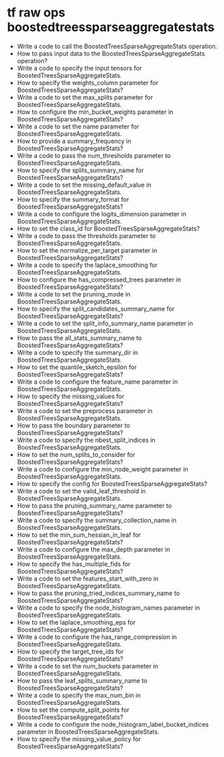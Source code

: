 # tf raw ops boostedtreessparseaggregatestats

- Write a code to call the BoostedTreesSparseAggregateStats operation.
- How to pass input data to the BoostedTreesSparseAggregateStats operation?
- Write a code to specify the input tensors for BoostedTreesSparseAggregateStats.
- How to specify the weights_column parameter for BoostedTreesSparseAggregateStats?
- Write a code to set the max_splits parameter for BoostedTreesSparseAggregateStats.
- How to configure the min_bucket_weights parameter in BoostedTreesSparseAggregateStats?
- Write a code to set the name parameter for BoostedTreesSparseAggregateStats.
- How to provide a summary_frequency in BoostedTreesSparseAggregateStats?
- Write a code to pass the num_thresholds parameter to BoostedTreesSparseAggregateStats.
- How to specify the splits_summary_name for BoostedTreesSparseAggregateStats?
- Write a code to set the missing_default_value in BoostedTreesSparseAggregateStats.
- How to specify the summary_format for BoostedTreesSparseAggregateStats?
- Write a code to configure the logits_dimension parameter in BoostedTreesSparseAggregateStats.
- How to set the class_id for BoostedTreesSparseAggregateStats?
- Write a code to pass the thresholds parameter to BoostedTreesSparseAggregateStats.
- How to set the normalize_per_target parameter in BoostedTreesSparseAggregateStats?
- Write a code to specify the laplace_smoothing for BoostedTreesSparseAggregateStats.
- How to configure the has_compressed_trees parameter in BoostedTreesSparseAggregateStats?
- Write a code to set the pruning_mode in BoostedTreesSparseAggregateStats.
- How to specify the split_candidates_summary_name for BoostedTreesSparseAggregateStats?
- Write a code to set the split_info_summary_name parameter in BoostedTreesSparseAggregateStats.
- How to pass the all_stats_summary_name to BoostedTreesSparseAggregateStats?
- Write a code to specify the summary_dir in BoostedTreesSparseAggregateStats.
- How to set the quantile_sketch_epsilon for BoostedTreesSparseAggregateStats?
- Write a code to configure the feature_name parameter in BoostedTreesSparseAggregateStats.
- How to specify the missing_values for BoostedTreesSparseAggregateStats?
- Write a code to set the preprocess parameter in BoostedTreesSparseAggregateStats.
- How to pass the boundary parameter to BoostedTreesSparseAggregateStats?
- Write a code to specify the nbest_split_indices in BoostedTreesSparseAggregateStats.
- How to set the num_splits_to_consider for BoostedTreesSparseAggregateStats?
- Write a code to configure the min_node_weight parameter in BoostedTreesSparseAggregateStats.
- How to specify the config for BoostedTreesSparseAggregateStats?
- Write a code to set the valid_leaf_threshold in BoostedTreesSparseAggregateStats.
- How to pass the pruning_summary_name parameter to BoostedTreesSparseAggregateStats?
- Write a code to specify the summary_collection_name in BoostedTreesSparseAggregateStats.
- How to set the min_sum_hessian_in_leaf for BoostedTreesSparseAggregateStats?
- Write a code to configure the max_depth parameter in BoostedTreesSparseAggregateStats.
- How to specify the has_multiple_fids for BoostedTreesSparseAggregateStats?
- Write a code to set the features_start_with_zero in BoostedTreesSparseAggregateStats.
- How to pass the pruning_tried_indices_summary_name to BoostedTreesSparseAggregateStats?
- Write a code to specify the node_histogram_names parameter in BoostedTreesSparseAggregateStats.
- How to set the laplace_smoothing_eps for BoostedTreesSparseAggregateStats?
- Write a code to configure the has_range_compression in BoostedTreesSparseAggregateStats.
- How to specify the target_tree_ids for BoostedTreesSparseAggregateStats?
- Write a code to set the num_buckets parameter in BoostedTreesSparseAggregateStats.
- How to pass the leaf_splits_summary_name to BoostedTreesSparseAggregateStats?
- Write a code to specify the max_num_bin in BoostedTreesSparseAggregateStats.
- How to set the compute_split_points for BoostedTreesSparseAggregateStats?
- Write a code to configure the node_histogram_label_bucket_indices parameter in BoostedTreesSparseAggregateStats.
- How to specify the missing_value_policy for BoostedTreesSparseAggregateStats?